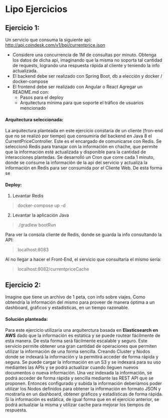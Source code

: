 # Lipo Ejercicios

## Ejercicio 1:

Un servicio que consuma la siguiente api: http://api.coindesk.com/v1/bpi/currentprice.json
* Considere una concurrencia de 1M de consultas por minuto. Obtenga los datos de dicha apì, imaginando que la misma no soporta tal cantidad de requests, logrando una respuesta rápida al cliente y teniendo la info actualizada. 
* El backend debe ser realizado con Spring Boot, db a elección y docker / docker-compose
* El frontend debe ser realizado con Angular o React
Agregar un README.md con:
  - Pasos para el deploy 
  - Arquitectura mínima para que soporte el tráfico de usuarios mencionado

#### Arquitectura seleccionada:

La arquitectura planteada en este ejercicio constaría de un cliente (fron-end que no se realizó por tiempo) que consumiría del backend en Java 8 el CurrentPriceController. 
Este es el encargado de comunicarse con Redis. Se seleccionó Redis para tranajar con la información en chache, que permite que la información esté actualizada y disponible para la cantidad de interacciones plantedas.
Se desarrolló un Cron que corre cada 1 minuto, donde se consume la informaciòn de la api del servicio y actualiza la información en Redis para ser consumida por el Cliente Web.
De esta forma se 

#### Deploy:
 1. Levantar Redis
> docker-compose up -d

2. Levantar la aplicación Java
> ./gradlew bootRun

Para ver la consola cliente de Redis, donde se guarda la info consultando la API: 
> localhost:8083

Al no llegar a hacer el Front-End, el servicio que consultaría el mismo sería: 
> localhost:8082/currentpriceCache


## Ejercicio 2:

Imagine que tiene un archivo de 1 peta, con info sobre viajes. Como obtendría la información del mismo para proveer de manera óptima a un dashboard, gráficos y estadísticas, en un tiempo razonable. 

#### Solución planteada:
Para este ejercicio utilizaría una arquiterctura basada en **Elasticsearch en AWS** dado que la información es estática y se puede routear fácilmente de esta manera. De esta forma será fácilmente escalable y seguro.
Este servicio permite obtener una gran cantidad de operaciones que permiten utilizar la información de una forma sencilla. Creando Cluster y Nodos donde se indexará la información y la permitirá acceder de forma rápida y segura.
Se puede cargar la información en un S3 y se indexará para su uso mediantes las APIs y se podrá actualizar cuando lleguen nuevos documentos o nueva información.
Una vez indexada la información, se podrá acceder de forma rápida y sencilla mediante las REST API que se proponen.
Entonces configurado y subida la información deberíamos poder utilizar los Nodos definidos para obtener la información en formato JSON y mostrarla en un dashboard, obtener gráficos y estadísticas de forma rápida.
Si la información es estática, de igual forma que en el ejercicio anterior, se podrá actualziar la misma y utilizar cache para mejorar los tiempos de respuesta.



